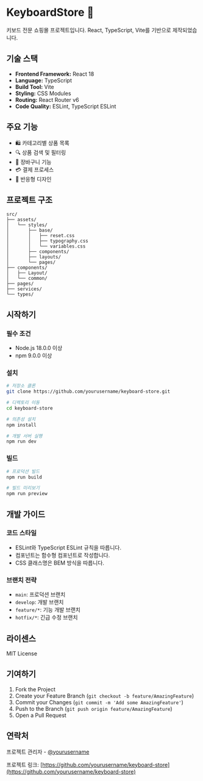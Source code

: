 # KeyboardStore 🎹

키보드 전문 쇼핑몰 프로젝트입니다. React, TypeScript, Vite를 기반으로 제작되었습니다.

## 기술 스택

- **Frontend Framework:** React 18
- **Language:** TypeScript
- **Build Tool:** Vite
- **Styling:** CSS Modules
- **Routing:** React Router v6
- **Code Quality:** ESLint, TypeScript ESLint

## 주요 기능

- 🛍️ 카테고리별 상품 목록
- 🔍 상품 검색 및 필터링
- 🛒 장바구니 기능
- 💳 결제 프로세스
- 📱 반응형 디자인

## 프로젝트 구조

```
src/
├── assets/
│   └── styles/
│       ├── base/
│       │   ├── reset.css
│       │   ├── typography.css
│       │   └── variables.css
│       ├── components/
│       ├── layouts/
│       └── pages/
├── components/
│   ├── Layout/
│   └── common/
├── pages/
├── services/
└── types/
```

## 시작하기

### 필수 조건

- Node.js 18.0.0 이상
- npm 9.0.0 이상

### 설치

```bash
# 저장소 클론
git clone https://github.com/yourusername/keyboard-store.git

# 디렉토리 이동
cd keyboard-store

# 의존성 설치
npm install

# 개발 서버 실행
npm run dev
```

### 빌드

```bash
# 프로덕션 빌드
npm run build

# 빌드 미리보기
npm run preview
```

## 개발 가이드

### 코드 스타일

- ESLint와 TypeScript ESLint 규칙을 따릅니다.
- 컴포넌트는 함수형 컴포넌트로 작성합니다.
- CSS 클래스명은 BEM 방식을 따릅니다.

### 브랜치 전략

- `main`: 프로덕션 브랜치
- `develop`: 개발 브랜치
- `feature/*`: 기능 개발 브랜치
- `hotfix/*`: 긴급 수정 브랜치

## 라이센스

MIT License

## 기여하기

1. Fork the Project
2. Create your Feature Branch (`git checkout -b feature/AmazingFeature`)
3. Commit your Changes (`git commit -m 'Add some AmazingFeature'`)
4. Push to the Branch (`git push origin feature/AmazingFeature`)
5. Open a Pull Request

## 연락처

프로젝트 관리자 - [@yourusername](https://github.com/yourusername)

프로젝트 링크: [https://github.com/yourusername/keyboard-store](https://github.com/yourusername/keyboard-store)
